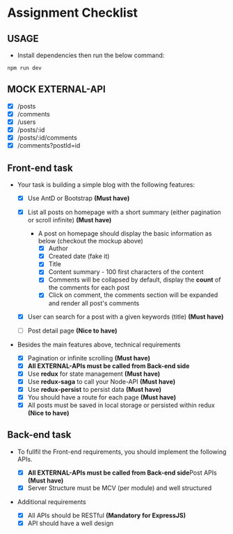 # Assignment Checklist

## USAGE

- Install dependencies then run the below command:

`npm run dev`

## MOCK EXTERNAL-API

- [x] /posts
- [x] /comments
- [x] /users
- [x] /posts/:id
- [x] /posts/:id/comments
- [x] /comments?postId=id

## Front-end task

- Your task is building a simple blog with the following features:

  - [x] Use AntD or Bootstrap **(Must have)**

  - [x] List all posts on homepage with a short summary (either pagination or scroll infinite) **(Must have)**

    - A post on homepage should display the basic information as below (checkout the mockup above)
      - [x] Author
      - [x] Created date (fake it)
      - [x] Title
      - [x] Content summary - 100 first characters of the content
      - [x] Comments will be collapsed by default, display the **count** of the comments for each post
      - [x] Click on comment, the comments section will be expanded and render all post's comments

  - [x] User can search for a post with a given keywords (title) **(Must have)**
  - [ ] Post detail page **(Nice to have)**

- Besides the main features above, technical requirements
  - [x] Pagination or infinite scrolling **(Must have)**
  - [x] **All EXTERNAL-APIs must be called from Back-end side**
  - [x] Use **redux** for state management **(Must have)**
  - [x] Use **redux-saga** to call your Node-API **(Must have)**
  - [x] Use **redux-persist** to persist data **(Must have)**
  - [x] You should have a route for each page **(Must have)**
  - [x] All posts must be saved in local storage or persisted within redux **(Nice to have)**

## Back-end task

- To fullfil the Front-end requirements, you should implement the following APIs.

  - [x] **All EXTERNAL-APIs must be called from Back-end side**Post APIs **(Must have)**
  - [x] Server Structure must be MCV (per module) and well structured

- Additional requirements
  - [x] All APIs should be RESTful **(Mandatory for ExpressJS)**
  - [x] API should have a well design
